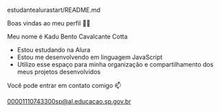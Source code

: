 estudantealurastart/README.md

Boas vindas ao meu perfil 💙💙

Meu nome é Kadu Bento Cavalcante Cotta

 * Estou estudando na Alura
 * Estou me desenvolvendo em linguagem JavaScript
 * Utilizo esse espaço para minha organização e compartilhamento dos meus projetos desenvolvidos

 Você pode entrar em contato comigo 📫

 00001110743300sp@al.educacao.sp.gov.br
 
